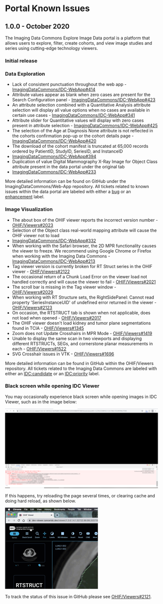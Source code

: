 # Portal Known Issues

## 1.0.0 - October 2020

The Imaging Data Commons Explore Image Data portal is a platform that allows users to explore, filter, create cohorts, and view image studies and series using cutting-edge technology viewers.

### Initial release

### **Data Exploration**

* Lack of consistent punctuation throughout the web app - [ImagingDataCommons/IDC-WebApp\#414](https://github.com/ImagingDataCommons/IDC-WebApp/issues/414)
* Attribute values appear as blank when zero cases are present for the Search Configuration panel - [ImagingDataCommons/IDC-WebApp\#423](https://github.com/ImagingDataCommons/IDC-WebApp/issues/423)
* An attribute selection combined with a Quantitative Analysis attribute selection will display all value options when no cases are available in certain use cases - [ImagingDataCommons/IDC-WebApp\#341](https://github.com/ImagingDataCommons/IDC-WebApp/issues/341)
* Attribute slider for Quantitative values will display with zero cases present in attribute selection - [ImagingDataCommons/IDC-WebApp\#425](https://github.com/ImagingDataCommons/IDC-WebApp/issues/425)
* The selection of the Age at Diagnosis None attribute is not reflected in the cohorts confirmation pop-up or the cohort details page - [ImagingDataCommons/IDC-WebApp\#420](https://github.com/ImagingDataCommons/IDC-WebApp/issues/420)
* The download of the cohort manifest is truncated at 65,000 records ordered by PatientID, StudyID, SeriesID, and InstanceID
* [ImagingDataCommons/IDC-WebApp\#394](https://github.com/ImagingDataCommons/IDC-WebApp/issues/394)
* Duplication of value Digital Mammography X-Ray Image  for Object Class attribute present in the data portal under the original tab
* [ImagingDataCommons/IDC-WebApp\#233](https://github.com/ImagingDataCommons/IDC-WebApp/issues/233)

More detailed information can be found on GitHub under the ImagingDataCommons/Web-App repository. All tickets related to known issues within the data portal are labeled with either a [bug](https://github.com/ImagingDataCommons/IDC-WebApp/issues?q=is%3Aissue+is%3Aopen+label%3Abug) or an [enhancement](https://github.com/ImagingDataCommons/IDC-WebApp/issues?q=is%3Aissue+is%3Aopen+label%3Aenhancement) label.

### **Image Visualization**

* The about box of the OHIF viewer reports the incorrect version number - [OHIF/Viewers\#2023](https://github.com/OHIF/Viewers/issues/2023)
* Selection of the Object class real-world mapping attribute will cause the OHIF viewer not to load
* [ImagingDataCommons/IDC-WebApp\#332](https://github.com/ImagingDataCommons/IDC-WebApp/issues/332)
* When working with the Safari browser, the 2D MPR functionality causes the viewer to freeze. We recommend using Google Chrome or Firefox when working with the Imaging Data Commons - [ImagingDataCommons/IDC-WebApp\#213](https://github.com/ImagingDataCommons/IDC-WebApp/issues/213)
* Tag viewer version is currently broken for RT Struct series in the OHIF viewer - [OHIF/Viewers\#2122](https://github.com/OHIF/Viewers/issues/2122)
* The occasional return of a Chunk Load Error on the viewer load not handled correctly and will cause the viewer to fail - [OHIF/Viewers\#2021](https://github.com/OHIF/Viewers/issues/2021)
* The scroll bar is missing in the Tag viewer window - [OHIF/Viewers\#2029](https://github.com/OHIF/Viewers/issues/2029)
* When working with RT Structure sets, the RightSidePanel: Cannot read property 'SeriesInstanceUID' of undefined error returned in the viewer - [OHIF/Viewers\#2123](https://github.com/OHIF/Viewers/issues/2123)
* On occasion, the RTSTRUCT tab is shown when not applicable, does not load when opened - [OHIF/Viewers\#2017](https://github.com/OHIF/Viewers/issues/2117)
* The OHIF viewer doesn't load  kidney and tumor plane segmentations found in TCIA - [OHIF/Viewers\#1345](https://github.com/OHIF/Viewers/issues/1345)
* Zoom does not Update Crosshairs in MPR Mode - [OHIF/Viewers\#1419](https://github.com/OHIF/Viewers/issues/1419)
* Unable to display the same scan in two viewports and displaying different RTSTRUCTs, SEGs, and cornerstone planar measurements in each - [OHIF/Viewers\#1522](https://github.com/OHIF/Viewers/issues/1522)
* SVG Crosshair issues in VTK - [OHIF/Viewers\#1696](https://github.com/OHIF/Viewers/issues/1696)

More detailed information can be found in GitHub within the OHIF/Viewers repository. All tickets related to the Imaging Data Commons are labeled with either an [IDC:candidate](https://github.com/OHIF/Viewers/labels/IDC%3Acandidate) or an [IDC:priority](https://github.com/OHIF/Viewers/labels/IDC%3Apriority) label.

### Black screen while opening IDC Viewer

You may occasionally experience black screen while opening images in IDC Viewer, such as in the image below:

![](../.gitbook/assets/96320286-dbc51680-0fc6-11eb-81ba-290e940f2f3f.png)

If this happens, try reloading the page several times, or clearing cache and doing hard reload, as shown below.

![](../.gitbook/assets/hard_reload.gif)

To track the status of this issue in GitHub please see [OHIF/Viewers\#2121](https://github.com/OHIF/Viewers/issues/2121).

